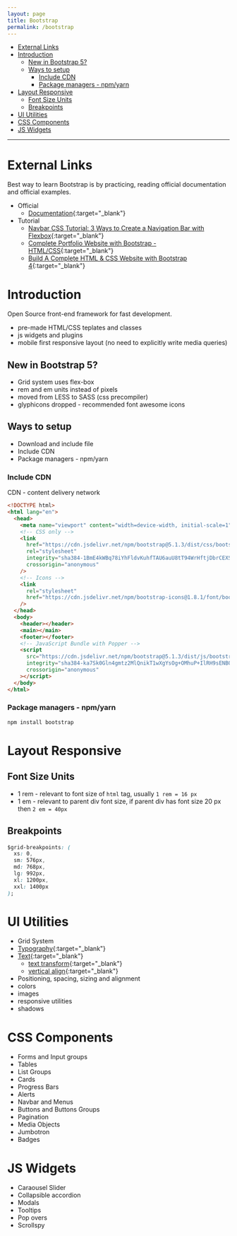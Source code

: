 ```yaml
---
layout: page
title: Bootstrap
permalink: /bootstrap
---
```


- [External Links](#external-links)
- [Introduction](#introduction)
  - [New in Bootstrap 5?](#new-in-bootstrap-5)
  - [Ways to setup](#ways-to-setup)
    - [Include CDN](#include-cdn)
    - [Package managers - npm/yarn](#package-managers---npmyarn)
- [Layout Responsive](#layout-responsive)
  - [Font Size Units](#font-size-units)
  - [Breakpoints](#breakpoints)
- [UI Utilities](#ui-utilities)
- [CSS Components](#css-components)
- [JS Widgets](#js-widgets)

---

# External Links

Best way to learn Bootstrap is by practicing, reading official documentation and official examples.

- Official
  - [Documentation](https://getbootstrap.com/docs){:target="\_blank"}
- Tutorial
  - [Navbar CSS Tutorial: 3 Ways to Create a Navigation Bar with Flexbox](https://www.youtube.com/watch?v=PwWHL3RyQgk){:target="\_blank"}
  - [Complete Portfolio Website with Bootstrap - HTML/CSS](https://www.youtube.com/watch?v=dgKSqz3it50){:target="\_blank"}
  - [Build A Complete HTML & CSS Website with Bootstrap 4](https://www.youtube.com/watch?v=V_lAhqLXT9A){:target="\_blank"}

# Introduction

Open Source front-end framework for fast development.

- pre-made HTML/CSS teplates and classes
- js widgets and plugins
- mobile first responsive layout (no need to explicitly write media queries)

## New in Bootstrap 5?

- Grid system uses flex-box
- rem and em units instead of pixels
- moved from LESS to SASS (css precompiler)
- glyphicons dropped - recommended font awesome icons

## Ways to setup

- Download and include file
- Include CDN
- Package managers - npm/yarn

### Include CDN

CDN - content delivery network

```html
<!DOCTYPE html>
<html lang="en">
  <head>
    <meta name="viewport" content="width=device-width, initial-scale=1" />
    <!-- CSS only -->
    <link
      href="https://cdn.jsdelivr.net/npm/bootstrap@5.1.3/dist/css/bootstrap.min.css"
      rel="stylesheet"
      integrity="sha384-1BmE4kWBq78iYhFldvKuhfTAU6auU8tT94WrHftjDbrCEXSU1oBoqyl2QvZ6jIW3"
      crossorigin="anonymous"
    />
    <!-- Icons -->
    <link
      rel="stylesheet"
      href="https://cdn.jsdelivr.net/npm/bootstrap-icons@1.8.1/font/bootstrap-icons.css"
    />
  </head>
  <body>
    <header></header>
    <main></main>
    <footer></footer>
    <!-- JavaScript Bundle with Popper -->
    <script
      src="https://cdn.jsdelivr.net/npm/bootstrap@5.1.3/dist/js/bootstrap.bundle.min.js"
      integrity="sha384-ka7Sk0Gln4gmtz2MlQnikT1wXgYsOg+OMhuP+IlRH9sENBO0LRn5q+8nbTov4+1p"
      crossorigin="anonymous"
    ></script>
  </body>
</html>
```

### Package managers - npm/yarn

```js
npm install bootstrap
```

# Layout Responsive

## Font Size Units

- 1 rem - relevant to font size of `html` tag, usually `1 rem = 16 px`
- 1 em - relevant to parent div font size, if parent div has font size 20 px then `2 em = 40px`

## Breakpoints

```css
$grid-breakpoints: (
  xs: 0,
  sm: 576px,
  md: 768px,
  lg: 992px,
  xl: 1200px,
  xxl: 1400px
);
```

# UI Utilities

- Grid System
- [Typography](https://getbootstrap.com/docs/5.1/content/typography){:target="\_blank"}
- [Text](https://getbootstrap.com/docs/5.1/utilities/text/){:target="\_blank"}
  - [text transform](https://getbootstrap.com/docs/5.1/utilities/text/#text-transform){:target="\_blank"}
  - [vertical align](https://getbootstrap.com/docs/5.1/utilities/vertical-align/){:target="\_blank"}
- Positioning, spacing, sizing and alignment
- colors
- images
- responsive utilities
- shadows

# CSS Components

- Forms and Input groups
- Tables
- List Groups
- Cards
- Progress Bars
- Alerts
- Navbar and Menus
- Buttons and Buttons Groups
- Pagination
- Media Objects
- Jumbotron
- Badges

# JS Widgets

- Caraousel Slider
- Collapsible accordion
- Modals
- Tooltips
- Pop overs
- Scrollspy

